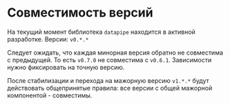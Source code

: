 # Совместимость версий

На текущий момент библиотека `datapipe` находится в активной разработке. Версии:
`v0.*.*`

Следует ожидать, что каждая минорная версия обратно не совместима с предыдущей.
То есть `v0.7.0` не совместима с `v0.6.1`. Зависимости нужно фиксировать на
точную версию.

После стабилизации и перехода на мажорную версию `v1.*.*` будут действовать
общепринятые правила: все версии с общей мажорной компонентой - совместимы.
